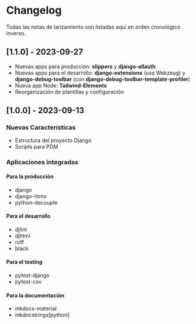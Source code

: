 # Changelog

Todas las notas de lanzamiento son listadas aquí en orden cronológico inverso.

## [1.1.0] - 2023-09-27

- Nuevas apps para producción: **slippers** y **django-allauth**
- Nuevas apps para el desarrollo: **django-extensions** (usa Wekzeug) y **django-debug-toolbar** (con **django-debug-toolbar-template-profiler**)
- Nueva app Node: **Tailwind-Elements**
- Reorganización de plantillas y configuración

## [1.0.0] - 2023-09-13

### Nuevas Características

- Estructura del proyecto Django
- Scripts para PDM

### Aplicaciones integradas

#### Para la producción

- django
- django-htmx
- python-decouple

#### Para el desarrollo

- djlint
- djhtml
- ruff
- black

#### Para el testing

- pytest-django
- pytest-cov

#### Para la documentación

- mkdocs-material
- mkdocstrings[python]
